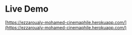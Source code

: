 # Live Demo
[https://ezzaroualy-mohamed-cinemaphile.herokuapp.com/](https://ezzaroualy-mohamed-cinemaphile.herokuapp.com/)
